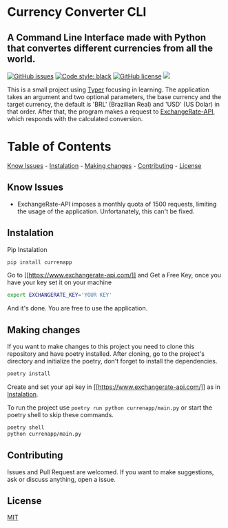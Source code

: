 # Currency Converter CLI

## A Command Line Interface made with Python that convertes different currencies from all the world.

[![GitHub issues](https://img.shields.io/github/issues/caio-bernardo/currencyconv-cli?style=for-the-badge)](https://github.com/caio-bernardo/currencyconv-cli/issues)
[![Code style: black](https://img.shields.io/badge/code%20style-black-000000.svg?style=for-the-badge)](https://github.com/psf/black)
[![GitHub license](https://img.shields.io/github/license/caio-bernardo/currencyconv-cli?color=red&style=for-the-badge)](https://github.com/caio-bernardo/currencyconv-cli/blob/master/LICENSE.md)
![](https://img.shields.io/badge/STATUS-IN%20PROGRESS-blueviolet?style=for-the-badge)

This is a small project using [Typer](https://github.com/tiangolo/typer) focusing in learning. The application takes an argument and two optional parameters, the base currency and the target currency, the default is 'BRL' (Brazilian Real) and 'USD' (US Dolar) in that order. After that, the program makes a request to [ExchangeRate-API](https://www.exchangerate-api.com/), which responds with the calculated conversion.

# Table of Contents

[Know Issues](#know-issues) - [Instalation](#instalation) - [Making changes](#making-changes) - [Contributing](#contributing) - [License](#license)

## Know Issues

- ExchangeRate-API imposes a monthly quota of 1500 requests, limiting the usage of the application. Unfortanately, this can't be fixed.

## Instalation

Pip Instalation
```zsh
pip install currenapp
```
Go to [[https://www.exchangerate-api.com/]] and Get a Free Key, once you have your key set it on your machine
``` zsh
export EXCHANGERATE_KEY='YOUR KEY'
```
And it's done. You are free to use the application.

## Making changes

If you want to make changes to this project you need to clone this repository and have poetry installed.
After cloning, go to the project's directory and initialize the poetry, don't forget to install the dependencies.

```bash
poetry install
```

Create and set your api key in [[https://www.exchangerate-api.com/]] as in [Instalation](#Instalation).

To run the project use `poetry run python currenapp/main.py` or start the poetry shell to skip these commands.

```zsh
poetry shell
python currenapp/main.py
```

## Contributing

Issues and Pull Request are welcomed. If you want to make suggestions, ask or discuss anything, open a issue.

## License

[MIT](./LICENSE.md)
